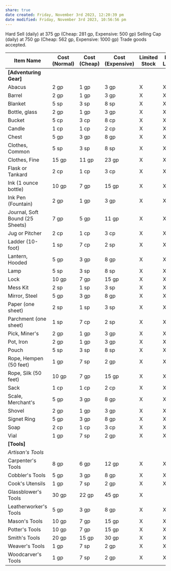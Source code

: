 ```yaml
---
share: true
date created: Friday, November 3rd 2023, 12:20:39 pm
date modified: Friday, November 3rd 2023, 10:56:56 pm
---
```

Hard Sell (daily) at 375 gp (Cheap: 281 gp, Expensive: 500 gp) 
Selling Cap (daily) at 750 gp (Cheap: 562 gp, Expensive: 1000 gp) 
Trade goods accepted.

| Item Name                       | Cost (Normal) | Cost (Cheap) | Cost (Expensive) | Limited Stock | Rural Locale | Urban Locale | Premium Locale |
| ------------------------------- | ------------- | ------------ | ---------------- | ------------- | ------------ | ------------ | -------------- |
| **[Adventuring Gear]**          |               |              |                  |               |              |              |                |
| Abacus                          | 2 gp          | 1 gp         | 3 gp             | X             | X            | X            | X              |
| Barrel                          | 2 gp          | 1 gp         | 3 gp             | X             | X            | X            | X              |
| Blanket                         | 5 sp          | 3 sp         | 8 sp             | X             | X            | X            | X              |
| Bottle, glass                   | 2 gp          | 1 gp         | 3 gp             | X             | X            | X            | X              |
| Bucket                          | 5 cp          | 3 cp         | 8 cp             | X             | X            | X            | X              |
| Candle                          | 1 cp          | 1 cp         | 2 cp             | X             | X            | X            | X              |
| Chest                           | 5 gp          | 3 gp         | 8 gp             | X             | X            | X            | X              |
| Clothes, Common                 | 5 sp          | 3 sp         | 8 sp             | X             | X            | X            | X              |
| Clothes, Fine                   | 15 gp         | 11 gp        | 23 gp            | X             | X            | X            | X              |
| Flask or Tankard                | 2 cp          | 1 cp         | 3 cp             | X             | X            | X            | X              |
| Ink (1 ounce bottle)            | 10 gp         | 7 gp         | 15 gp            | X             | X            | X            | X              |
| Ink Pen (Fountain)              | 2 gp          | 1 gp         | 3 gp             | X             | X            | X            | X              |
| Journal, Soft Bound (25 Sheets) | 7 gp          | 5 gp         | 11 gp            | X             | X            | X            | X              |
| Jug or Pitcher                  | 2 cp          | 1 cp         | 3 cp             | X             | X            | X            | X              |
| Ladder (10-foot)                | 1 sp          | 7 cp         | 2 sp             | X             | X            | X            | X              |
| Lantern, Hooded                 | 5 gp          | 3 gp         | 8 gp             | X             | X            | X            | X              |
| Lamp                            | 5 sp          | 3 sp         | 8 sp             | X             | X            | X            | X              |
| Lock                            | 10 gp         | 7 gp         | 15 gp            | X             | X            | X            | X              |
| Mess Kit                        | 2 sp          | 1 sp         | 3 sp             | X             | X            | X            | X              |
| Mirror, Steel                   | 5 gp          | 3 gp         | 8 gp             | X             | X            | X            | X              |
| Paper (one sheet)               | 2 sp          | 1 sp         | 3 sp             | X             | X            | X            | X              |
| Parchment (one sheet)           | 1 sp          | 7 cp         | 2 sp             | X             | X            | X            | X              |
| Pick, Miner's                   | 2 gp          | 1 gp         | 3 gp             | X             | X            | X            | X              |
| Pot, Iron                       | 2 gp          | 1 gp         | 3 gp             | X             | X            | X            | X              |
| Pouch                           | 5 sp          | 3 sp         | 8 sp             | X             | X            | X            | X              |
| Rope, Hempen (50 feet)          | 1 gp          | 7 sp         | 2 gp             | X             | X            | X            | X              |
| Rope, Silk (50 feet)            | 10 gp         | 7 gp         | 15 gp            | X             | X            | X            | X              |
| Sack                            | 1 cp          | 1 cp         | 2 cp             | X             | X            | X            | X              |
| Scale, Merchant's               | 5 gp          | 3 gp         | 8 gp             | X             | X            | X            | X              |
| Shovel                          | 2 gp          | 1 gp         | 3 gp             | X             | X            | X            | X              |
| Signet Ring                     | 5 gp          | 3 gp         | 8 gp             | X             | X            | X            | X              |
| Soap                            | 2 cp          | 1 cp         | 3 cp             | X             | X            | X            | X              |
| Vial                            | 1 gp          | 7 sp         | 2 gp             | X             | X            | X            | X              |
| **[Tools]**                     |               |              |                  |               |              |              |                |
| *Artisan's Tools*                 |               |              |                  |               |              |              |                |
| Carpenter's Tools               | 8 gp          | 6 gp         | 12 gp            | X             | X            | X            | X              |
| Cobbler's Tools                 | 5 gp          | 3 gp         | 8 gp             | X             | X            | X            | X              |
| Cook's Utensils                 | 1 gp          | 7 sp         | 2 gp             | X             | X            | X            | X              |
| Glassblower's Tools             | 30 gp         | 22 gp        | 45 gp            | X             |              | X            | X              |
| Leatherworker's Tools           | 5 gp          | 3 gp         | 8 gp             | X             | X            | X            | X              |
| Mason's Tools                   | 10 gp         | 7 gp         | 15 gp            | X             | X            | X            | X              |
| Potter's Tools                  | 10 gp         | 7 gp         | 15 gp            | X             | X            | X            | X              |
| Smith's Tools                   | 20 gp         | 15 gp        | 30 gp            | X             | X            | X            | X              |
| Weaver's Tools                  | 1 gp          | 7 sp         | 2 gp             | X             | X            | X            | X              |
| Woodcarver's Tools              | 1 gp          | 7 sp         | 2 gp             | X             | X            | X            | X              |